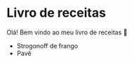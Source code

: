 # Livro de receitas 
Olá! Bem vindo ao meu livro de receitas :wave:
 
 - Strogonoff de frango
 - Pavê
